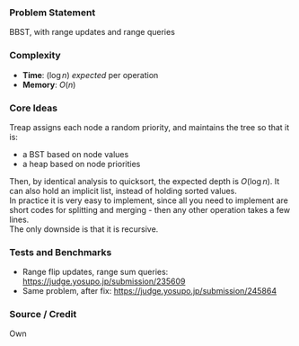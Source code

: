 ### Problem Statement
BBST, with range updates and range queries

### Complexity
- **Time**: $(\log n)$ *expected* per operation
- **Memory**: $O(n)$

### Core Ideas
Treap assigns each node a random priority, and maintains the tree so that it is:
- a BST based on node values
- a heap based on node priorities

Then, by identical analysis to quicksort, the expected depth is $O(\log n)$. It can also hold an implicit list, instead of holding sorted values.<br>
In practice it is very easy to implement, since all you need to implement are short codes for splitting and merging - then any other operation takes a few lines.<br>
The only downside is that it is recursive.

### Tests and Benchmarks
- Range flip updates, range sum queries: https://judge.yosupo.jp/submission/235609
- Same problem, after fix: https://judge.yosupo.jp/submission/245864

### Source / Credit
Own